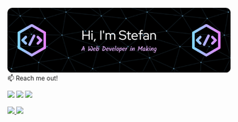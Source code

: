 ![Header](./github-header-image.png)
<br>
📫 Reach me out!
<br>
  <div  align="start"> 
  <a href="https://www.linkedin.com/in/stefan-gogov/" target="_blank"><img src="https://img.shields.io/badge/-LinkedIn-%230077B5?style=for-the-badge&logo=linkedin&logoColor=white" target="_blank"></a>   
  <a href = "mailto:stefangogov@proton.me"><img src="https://img.shields.io/badge/-Gmail-%23333?style=for-the-badge&logo=gmail&logoColor=white" target="_blank"></a>
  <a href="https://www.instagram.com/stekata_g/" target="_blank"><img src="https://img.shields.io/badge/-Instagram-%23E4405F?style=for-the-badge&logo=instagram&logoColor=white"</a>

</div>
 <br>

 <div>
  <a href="https://github.com/stekatag">
  <img height="150em" src="https://github-readme-stats-ruby-one.vercel.app/api?username=stekatag&show_icons=true&theme=aura&include_all_commits=true&count_private=true"/>
  <img height="150em" src="https://github-readme-stats-ruby-one.vercel.app/api/top-langs/?username=stekatag&layout=compact&theme=aura"/>
</div>

<!---
stekatag/stekatag is a ✨ special ✨ repository because its `README.md` (this file) appears on your GitHub profile.
You can click the Preview link to take a look at your changes.
--->
